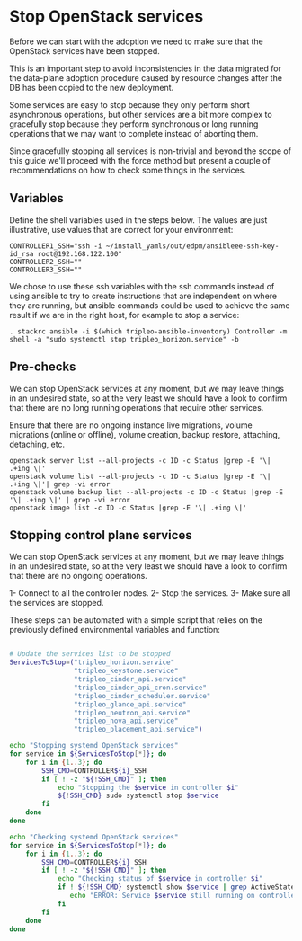 # Stop OpenStack services

Before we can start with the adoption we need to make sure that the OpenStack
services have been stopped.

This is an important step to avoid inconsistencies in the data migrated for the
data-plane adoption procedure caused by resource changes after the DB has been
copied to the new deployment.

Some services are easy to stop because they only perform short asynchronous
operations, but other services are a bit more complex to gracefully stop
because they perform synchronous or long running operations that we may want to
complete instead of aborting them.

Since gracefully stopping all services is non-trivial and beyond the scope of
this guide we'll proceed with the force method but present a couple of
recommendations on how to check some things in the services.

## Variables

Define the shell variables used in the steps below. The values are
just illustrative, use values that are correct for your environment:

```
CONTROLLER1_SSH="ssh -i ~/install_yamls/out/edpm/ansibleee-ssh-key-id_rsa root@192.168.122.100"
CONTROLLER2_SSH=""
CONTROLLER3_SSH=""
```

We chose to use these ssh variables with the ssh commands instead of using
ansible to try to create instructions that are independent on where they are
running, but ansible commands could be used to achieve the same result if we
are in the right host, for example to stop a service:

```
. stackrc ansible -i $(which tripleo-ansible-inventory) Controller -m shell -a "sudo systemctl stop tripleo_horizon.service" -b
```

## Pre-checks

We can stop OpenStack services at any moment, but we may leave things in an
undesired state, so at the very least we should have a look to confirm that
there are no long running operations that require other services.

Ensure that there are no ongoing instance live migrations, volume migrations
(online or offline), volume creation, backup restore, attaching, detaching,
etc.

```
openstack server list --all-projects -c ID -c Status |grep -E '\| .+ing \|'
openstack volume list --all-projects -c ID -c Status |grep -E '\| .+ing \|'| grep -vi error
openstack volume backup list --all-projects -c ID -c Status |grep -E '\| .+ing \|' | grep -vi error
openstack image list -c ID -c Status |grep -E '\| .+ing \|'
```


## Stopping control plane services

We can stop OpenStack services at any moment, but we may leave things in an
undesired state, so at the very least we should have a look to confirm that
there are no ongoing  operations.

1- Connect to all the controller nodes.
2- Stop the services.
3- Make sure all the services are stopped.

These steps can be automated with a simple script that relies on the previously
defined environmental variables and function:

```bash

# Update the services list to be stopped
ServicesToStop=("tripleo_horizon.service"
                "tripleo_keystone.service"
                "tripleo_cinder_api.service"
                "tripleo_cinder_api_cron.service"
                "tripleo_cinder_scheduler.service"
                "tripleo_glance_api.service"
                "tripleo_neutron_api.service"
                "tripleo_nova_api.service"
                "tripleo_placement_api.service")

echo "Stopping systemd OpenStack services"
for service in ${ServicesToStop[*]}; do
    for i in {1..3}; do
        SSH_CMD=CONTROLLER${i}_SSH
        if [ ! -z "${!SSH_CMD}" ]; then
            echo "Stopping the $service in controller $i"
            ${!SSH_CMD} sudo systemctl stop $service
        fi
    done
done

echo "Checking systemd OpenStack services"
for service in ${ServicesToStop[*]}; do
    for i in {1..3}; do
        SSH_CMD=CONTROLLER${i}_SSH
        if [ ! -z "${!SSH_CMD}" ]; then
            echo "Checking status of $service in controller $i"
            if ! ${!SSH_CMD} systemctl show $service | grep ActiveState=inactive >/dev/null; then
               echo "ERROR: Service $service still running on controller $i"
            fi
        fi
    done
done
```
